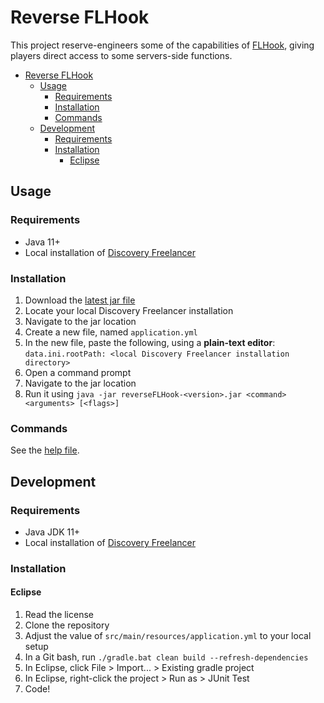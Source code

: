 # Reverse FLHook
This project reserve-engineers some of the capabilities of [FLHook](https://github.com/DiscoveryGC/FLHook), giving players direct access to some servers-side functions.

- [Reverse FLHook](#reverse-flhook)
  * [Usage](#usage)
    + [Requirements](#requirements)
    + [Installation](#installation)
    + [Commands](#commands)
  * [Development](#development)
    + [Requirements](#requirements-1)
    + [Installation](#installation-1)
      - [Eclipse](#eclipse)

## Usage
### Requirements
- Java 11+
- Local installation of [Discovery Freelancer](https://discoverygc.com/)

### Installation
1. Download the [latest jar file](https://github.com/EtienneLamoureux/reverse-flhook/releases)
2. Locate your local Discovery Freelancer installation
3. Navigate to the jar location
4. Create a new file, named `application.yml`
5. In the new file, paste the following, using a **plain-text editor**: `data.ini.rootPath: <local Discovery Freelancer installation directory>`
6. Open a command prompt
7. Navigate to the jar location
8. Run it using `java -jar reverseFLHook-<version>.jar <command> <arguments> [<flags>]`

### Commands
See the [help file](/src/main/ressources/help.txt).

## Development
### Requirements
- Java JDK 11+
- Local installation of [Discovery Freelancer](https://discoverygc.com/)

### Installation
#### Eclipse
1. Read the license
2. Clone the repository
3. Adjust the value of `src/main/resources/application.yml` to your local setup
4. In a Git bash, run `./gradle.bat clean build --refresh-dependencies`
5. In Eclipse, click File > Import... > Existing gradle project
6. In Eclipse, right-click the project > Run as > JUnit Test
7. Code!